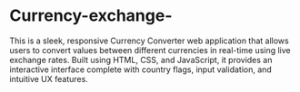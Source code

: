 # Currency-exchange-
This is a sleek, responsive Currency Converter web application that allows users to convert values between different currencies in real-time using live exchange rates. Built using HTML, CSS, and JavaScript, it provides an interactive interface complete with country flags, input validation, and intuitive UX features.
